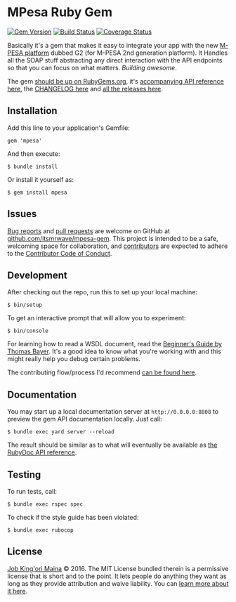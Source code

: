 MPesa Ruby Gem
==============

[![Gem Version](https://badge.fury.io/rb/mpesa.svg)](https://badge.fury.io/rb/mpesa) [![Build Status](https://travis-ci.org/itsmrwave/mpesa-gem.svg?branch=master)](https://travis-ci.org/itsmrwave/mpesa-gem) [![Coverage Status](https://coveralls.io/repos/github/itsmrwave/mpesa-gem/badge.svg)](https://coveralls.io/github/itsmrwave/mpesa-gem)

Basically it's a gem that makes it easy to integrate your app with the new
[M-PESA platform][mpesa-api] dubbed G2 (for M-PESA 2nd generation platform). It
Handles all the SOAP stuff abstracting any direct interaction with the API
endpoints so that you can focus on what matters. _Building awesome_.

The gem [should be up on RubyGems.org][rubygems-mpesa], it's [accompanying API
reference here][rubydoc-mpesa], the [CHANGELOG here][changelog] and [all the
releases here][releases].


Installation
------------

Add this line to your application's Gemfile:

    gem 'mpesa'

And then execute:

    $ bundle install

Or install it yourself as:

    $ gem install mpesa


Issues
------

[Bug reports][issues] and [pull requests][pull-requests] are welcome on GitHub
at [github.com/itsmrwave/mpesa-gem][repositories]. This project is intended to
be a safe, welcoming space for collaboration, and [contributors][contributors]
are expected to adhere to the [Contributor Code of Conduct][code-of-conduct].


Development
-----------

After checking out the repo, run this to set up your local machine:

    $ bin/setup

To get an interactive prompt that will allow you to experiment:

    $ bin/console

For learning how to read a WSDL document, read the [Beginner's Guide by Thomas
Bayer](http://predic8.com/wsdl-reading.htm). It's a good idea to know what
you're working with and this might really help you debug certain problems.

The contributing flow/process I'd recommend [can be found here][contributing].


Documentation
-------------

You may start up a local documentation server at `http://0.0.0.0:8808` to
preview the gem API documentation locally. Just call:

    $ bundle exec yard server --reload

The result should be similar as to what will eventually be available as [the
RubyDoc API reference][rubydoc-mpesa].


Testing
-------

To run tests, call:

    $ bundle exec rspec spec

To check if the style guide has been violated:

    $ bundle exec rubocop


License
-------

[Job King'ori Maina](http://kingori.co/) © 2016. The MIT License bundled therein
is a permissive license that is short and to the point. It lets people do
anything they want as long as they provide attribution and waive liability. You
can [learn more about it here][mit-license].

[changelog]: https://raw.githubusercontent.com/itsmrwave/mpesa-gem/master/CHANGELOG.md
[code-of-conduct]: https://raw.githubusercontent.com/itsmrwave/mpesa-gem/master/CODE_OF_CONDUCT.md
[contributing]: https://raw.githubusercontent.com/itsmrwave/mpesa-gem/master/CONTRIBUTING.md
[contributors]: https://github.com/itsmrwave/mpesa-gem/graphs/contributors
[issue-new]: https://github.com/itsmrwave/mpesa-gem/issues/new
[issues]: https://github.com/itsmrwave/mpesa-gem/issues
[mit-license]: http://choosealicense.com/licenses/mit
[mpesa-api]: http://www.safaricom.co.ke/business/corporate/m-pesa-payments-services/m-pesa-api
[pull-requests]: https://github.com/itsmrwave/mpesa-gem/pulls
[releases]: https://github.com/itsmrwave/mpesa-gem/releases
[repositories]: https://github.com/itsmrwave/mpesa-gem
[rubydoc-mpesa]: http://rubydoc.info/gems/mpesa
[rubygems-mpesa]: http://rubygems.org/gems/mpesa
